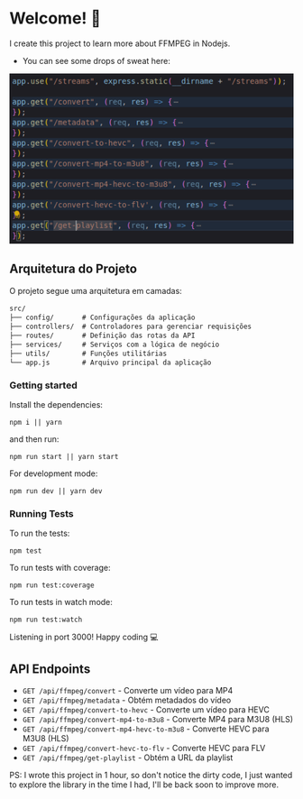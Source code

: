 # Welcome! 👋
I create this project to learn more about FFMPEG
in Nodejs.

- You can see some drops of sweat here:
<img src="./image.png" />

## Arquitetura do Projeto

O projeto segue uma arquitetura em camadas:

```
src/
├── config/       # Configurações da aplicação
├── controllers/  # Controladores para gerenciar requisições
├── routes/       # Definição das rotas da API
├── services/     # Serviços com a lógica de negócio
├── utils/        # Funções utilitárias
└── app.js        # Arquivo principal da aplicação
```

### Getting started
Install the dependencies:
```
npm i || yarn
```
and then run:
```
npm run start || yarn start
```

For development mode:
```
npm run dev || yarn dev
```

### Running Tests
To run the tests:
```
npm test
```

To run tests with coverage:
```
npm run test:coverage
```

To run tests in watch mode:
```
npm run test:watch
```

Listening in port 3000!
Happy coding 💻

## API Endpoints

- `GET /api/ffmpeg/convert` - Converte um vídeo para MP4
- `GET /api/ffmpeg/metadata` - Obtém metadados do vídeo
- `GET /api/ffmpeg/convert-to-hevc` - Converte um vídeo para HEVC
- `GET /api/ffmpeg/convert-mp4-to-m3u8` - Converte MP4 para M3U8 (HLS)
- `GET /api/ffmpeg/convert-mp4-hevc-to-m3u8` - Converte HEVC para M3U8 (HLS)
- `GET /api/ffmpeg/convert-hevc-to-flv` - Converte HEVC para FLV
- `GET /api/ffmpeg/get-playlist` - Obtém a URL da playlist

PS: I wrote this project in 1 hour, so don't notice the dirty code, 
I just wanted to explore the library in the time I had, 
I'll be back soon to improve more.
